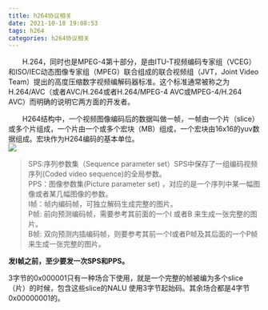 ```yaml
---
title: h264协议相关
date: 2021-10-18 19:08:53
tags: h264
categories: h264协议相关
---
```

&emsp;&emsp;H.264，同时也是MPEG-4第十部分，是由ITU-T视频编码专家组（VCEG）和ISO/IEC动态图像专家组（MPEG）联合组成的联合视频组（JVT，Joint Video Team）提出的高度压缩数字视频编解码器标准。这个标准通常被称之为H.264/AVC（或者AVC/H.264或者H.264/MPEG-4 AVC或MPEG-4/H.264 AVC）而明确的说明它两方面的开发者。
 <!-- more -->

&emsp;&emsp;H264结构中，一个视频图像编码后的数据叫做一帧，一帧由一个片（slice）或多个片组成，一个片由一个或多个宏块（MB）组成，一个宏块由16x16的yuv数据组成。宏块作为H264编码的基本单位。  
![](1.png)   

>SPS:序列参数集（Sequence parameter set）SPS中保存了⼀组编码视频序列(Coded video sequence)的全局参数。  
PPS：图像参数集(Picture parameter set) ，对应的是一个序列中某一幅图像或者某几幅图像的参数。  
I帧：帧内编码帧，可独立解码生成完整的图片。  
P帧: 前向预测编码帧，需要参考其前面的一个I 或者B 来生成一张完整的图片。  
B帧: 双向预测内插编码帧，则要参考其前一个I或者P帧及其后面的一个P帧来生成一张完整的图片。  

**发I帧之前，至少要发一次SPS和PPS。**

3字节的0x000001只有一种场合下使用，就是一个完整的帧被编为多个slice（片）的时候，包含这些slice的NALU 使用3字节起始码。其余场合都是4字节0x00000001的。  